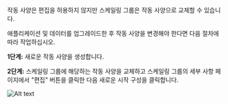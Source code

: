 작동 사양은 편집을 허용하지 않지만 스케일링 그룹은 작동 사양으로 교체할 수 있습니다.

애플리케이션 및 데이터를 업그레이드한 후 작동 사양을 변경해야 한다면 다음 절차에 따라 작업하십시오.

**1단계:** 새로운 작동 사양을 생성합니다.

**2단계:** 스케일링 그룹에 해당하는 작동 사양을 교체하고 스케일링 그룹의 세부 사항 페이지에서 "편집" 버튼을 클릭한 다음 새로운 시작 구성을 클릭합니다.

![Alt text](https://mc.qcloudimg.com/static/img/6032ba6bf959267ab83922dd2216f0ee/as_revise_3.jpg)
